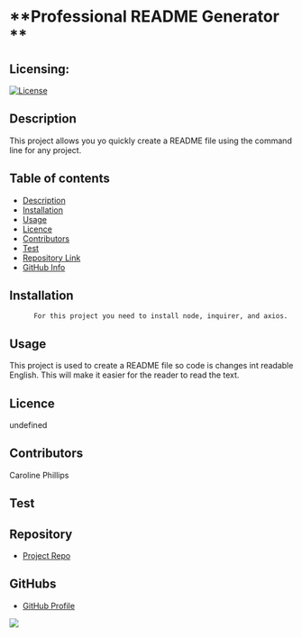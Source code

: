 
  # **Professional README Generator **
  
  ## Licensing: 
  [![License](https://img.shields.io/badge/License-Apache%202.0-blue.svg)](https://opensource.org/licenses/Apache-2.0)

  ## Description 
  This project allows you yo quickly create a README file using the command line for any project.
  ## Table of contents
  - [Description](#Description)
  - [Installation](#Installation)
  - [Usage](#Usage)
  - [Licence](#Licence)
  - [Contributors](#Contributors)
  - [Test](#Test)
  - [Repository Link](#Repository)
  - [GitHub Info](#GitHub) 
  ## Installation
          For this project you need to install node, inquirer, and axios.
  ## Usage
  This project is used to create a README file so code is changes int readable English. This will make it easier for the reader to read the text.
  ## Licence
  undefined
  ## Contributors
  Caroline Phillips
  ## Test
  
  ## Repository
  - [Project Repo](https://github.com/Caroline1418/README-generator-9)
  ## GitHubs
  - [GitHub Profile](https://github.com/Caroline1418)

![](Readme-generator.gif)
  